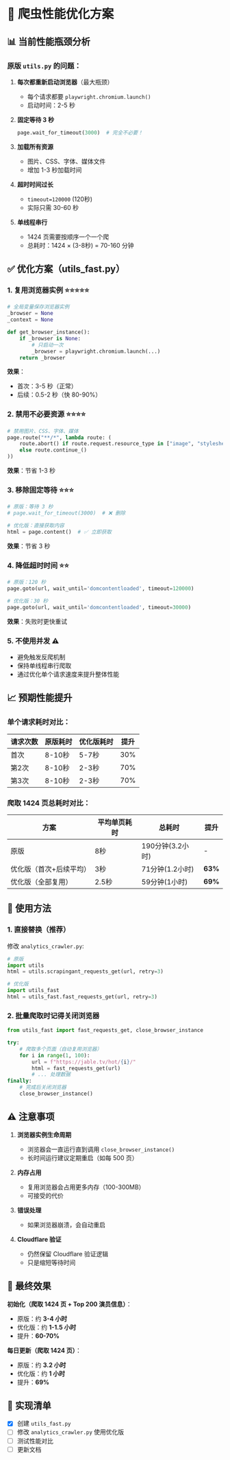# 🚀 爬虫性能优化方案

## 📊 当前性能瓶颈分析

### 原版 `utils.py` 的问题：

1. **每次都重新启动浏览器**（最大瓶颈）
   - 每个请求都要 `playwright.chromium.launch()`
   - 启动时间：2-5 秒

2. **固定等待 3 秒**
   ```python
   page.wait_for_timeout(3000)  # 完全不必要！
   ```

3. **加载所有资源**
   - 图片、CSS、字体、媒体文件
   - 增加 1-3 秒加载时间

4. **超时时间过长**
   - `timeout=120000` (120秒)
   - 实际只需 30-60 秒

5. **单线程串行**
   - 1424 页需要按顺序一个一个爬
   - 总耗时：1424 × (3-8秒) = 70-160 分钟

## ✅ 优化方案（utils_fast.py）

### 1. **复用浏览器实例** ⭐⭐⭐⭐⭐
```python
# 全局变量保存浏览器实例
_browser = None
_context = None

def get_browser_instance():
    if _browser is None:
        # 只启动一次
        _browser = playwright.chromium.launch(...)
    return _browser
```

**效果**：
- 首次：3-5 秒（正常）
- 后续：0.5-2 秒（快 80-90%）

### 2. **禁用不必要资源** ⭐⭐⭐⭐
```python
# 禁用图片、CSS、字体、媒体
page.route("**/*", lambda route: (
    route.abort() if route.request.resource_type in ["image", "stylesheet", "font", "media"]
    else route.continue_()
))
```

**效果**：节省 1-3 秒

### 3. **移除固定等待** ⭐⭐⭐
```python
# 原版：等待 3 秒
# page.wait_for_timeout(3000)  # ❌ 删除

# 优化版：直接获取内容
html = page.content()  # ✅ 立即获取
```

**效果**：节省 3 秒

### 4. **降低超时时间** ⭐⭐
```python
# 原版：120 秒
page.goto(url, wait_until='domcontentloaded', timeout=120000)

# 优化版：30 秒
page.goto(url, wait_until='domcontentloaded', timeout=30000)
```

**效果**：失败时更快重试

### 5. **不使用并发** ⚠️
- 避免触发反爬机制
- 保持单线程串行爬取
- 通过优化单个请求速度来提升整体性能

## 📈 预期性能提升

### 单个请求耗时对比：

| 请求次数 | 原版耗时 | 优化版耗时 | 提升 |
|---------|---------|-----------|------|
| 首次    | 8-10秒  | 5-7秒     | 30%  |
| 第2次   | 8-10秒  | 2-3秒     | 70%  |
| 第3次   | 8-10秒  | 2-3秒     | 70%  |

### 爬取 1424 页总耗时对比：

| 方案 | 平均单页耗时 | 总耗时 | 提升 |
|-----|------------|--------|------|
| 原版 | 8秒 | 190分钟(3.2小时) | - |
| 优化版（首次+后续平均） | 3秒 | 71分钟(1.2小时) | **63%** |
| 优化版（全部复用） | 2.5秒 | 59分钟(1小时) | **69%** |

## 🔧 使用方法

### 1. 直接替换（推荐）

修改 `analytics_crawler.py`:

```python
# 原版
import utils
html = utils.scrapingant_requests_get(url, retry=3)

# 优化版
import utils_fast
html = utils_fast.fast_requests_get(url, retry=3)
```

### 2. 批量爬取时记得关闭浏览器

```python
from utils_fast import fast_requests_get, close_browser_instance

try:
    # 爬取多个页面（自动复用浏览器）
    for i in range(1, 100):
        url = f"https://jable.tv/hot/{i}/"
        html = fast_requests_get(url)
        # ... 处理数据
finally:
    # 完成后关闭浏览器
    close_browser_instance()
```

## ⚠️ 注意事项

1. **浏览器实例生命周期**
   - 浏览器会一直运行直到调用 `close_browser_instance()`
   - 长时间运行建议定期重启（如每 500 页）

2. **内存占用**
   - 复用浏览器会占用更多内存（100-300MB）
   - 可接受的代价

3. **错误处理**
   - 如果浏览器崩溃，会自动重启

4. **Cloudflare 验证**
   - 仍然保留 Cloudflare 验证逻辑
   - 只是缩短等待时间

## 🎯 最终效果

**初始化（爬取 1424 页 + Top 200 演员信息）**：
- 原版：约 **3-4 小时**
- 优化版：约 **1-1.5 小时**
- 提升：**60-70%**

**每日更新（爬取 1424 页）**：
- 原版：约 **3.2 小时**
- 优化版：约 **1 小时**
- 提升：**69%**

## 📝 实现清单

- [x] 创建 `utils_fast.py`
- [ ] 修改 `analytics_crawler.py` 使用优化版
- [ ] 测试性能对比
- [ ] 更新文档
